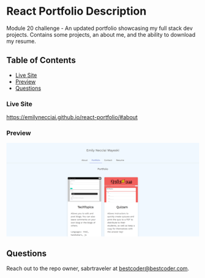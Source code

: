 # React Portfolio Description

Module 20 challenge - An updated portfolio showcasing my full stack dev projects. Contains some projects, an about me, and the ability to download my resume.

## Table of Contents

- [Live Site](#live-site)
- [Preview](#preview)
- [Questions](#questions)

### Live Site

https://emilynecciai.github.io/react-portfolio/#about

### Preview

![Preview](https://github.com/EmilyNecciai/react-portfolio/blob/ffa8eaa153eb51f5eeebaf3b3742d24f228c2684/public/img/reactportfolioscreenshot.png)

## Questions

Reach out to the repo owner, sabrtraveler at bestcoder@bestcoder.com.
